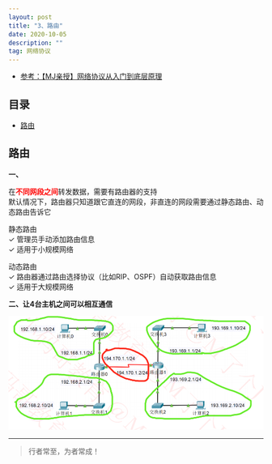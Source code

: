 ```yaml
---
layout: post
title: "3、路由"
date: 2020-10-05
description: ""
tag: 网络协议
---
```




- [参考：【MJ亲授】网络协议从入门到底层原理](https://ke.qq.com/course/2900359)



## 目录

* [路由](#content1)




<!-- ************************************************ -->
## <a id="content1"></a>路由

**一、**

在<span style="color:red;font-weight:bold">不同网段之间</span>转发数据，需要有路由器的支持    
默认情况下，路由器只知道跟它直连的网段，非直连的网段需要通过静态路由、动态路由告诉它

静态路由     
✓ 管理员手动添加路由信息     
✓ 适用于小规模网络     

动态路由     
✓ 路由器通过路由选择协议（比如RIP、OSPF）自动获取路由信息     
✓ 适用于大规模网络     
 

**二、让4台主机之间可以相互通信**

<img src="/images/Network/router1.png" alt="img">


----------
>  行者常至，为者常成！


